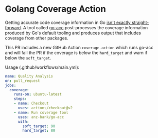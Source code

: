 # Golang Coverage Action

Getting accurate code coverage information in Go [isn't exactly straight-forward](https://www.ory.sh/golang-go-code-coverage-accurate/). A tool called [go-acc](https://github.com/ory/go-acc) post-processes the coverage information produced by Go's default tooling and produces output that includes coverage from other packages.

This PR includes a new GitHub Action `coverage-action` which runs go-acc and will fail the PR if the coverage is below the `hard_target` and warn if below the `soft_target`.

Usage (.github/workflows/main.yml):
```yaml
name: Quality Analysis
on: pull_request
jobs:
  coverage:
    runs-on: ubuntu-latest
    steps:
    - name: Checkout
      uses: actions/checkout@v2
    - name: Run coverage tool
      uses: anz-bank/go-acc
      with:
        soft_target: 90
        hard_target: 80
```